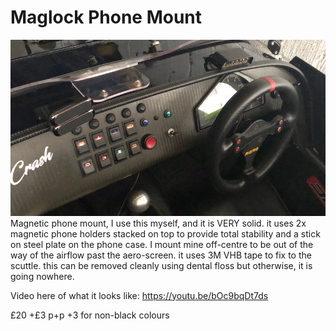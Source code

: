 # Maglock Phone Mount
![maglock-dash.png](img/maglock-dash.jpeg)
Magnetic phone mount, I use this myself, and it is VERY solid. it uses 2x magnetic phone holders stacked on top to provide total stability and a stick on steel plate on the phone case. I mount mine off-centre to be out of the way of the airflow past the aero-screen. it uses 3M VHB tape to fix to the scuttle. this can be removed cleanly using dental floss but otherwise, it is going nowhere.

Video here of what it looks like:
https://youtu.be/bOc9bqDt7ds

£20 +£3 p+p +3 for non-black colours
